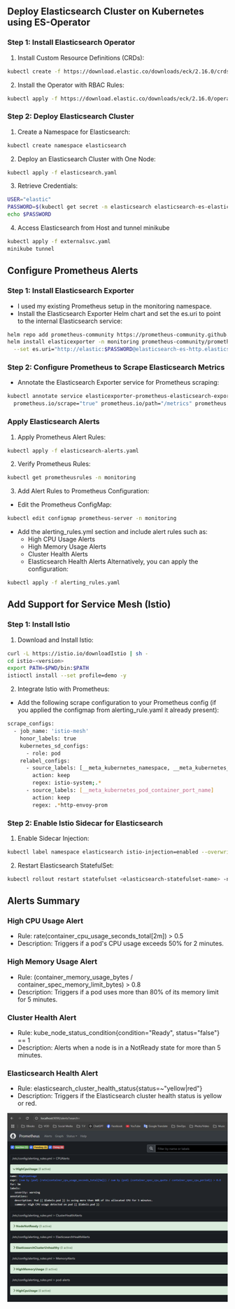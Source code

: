 ## Deploy Elasticsearch Cluster on Kubernetes using ES-Operator

### Step 1: Install Elasticsearch Operator

1. Install Custom Resource Definitions (CRDs):
```sh
kubectl create -f https://download.elastic.co/downloads/eck/2.16.0/crds.yaml
```
2. Install the Operator with RBAC Rules:
```sh
kubectl apply -f https://download.elastic.co/downloads/eck/2.16.0/operator.yaml
```

### Step 2: Deploy Elasticsearch Cluster

1. Create a Namespace for Elasticsearch:
```sh
kubectl create namespace elasticsearch
```
2. Deploy an Elasticsearch Cluster with One Node:
```sh
kubectl apply -f elasticsearch.yaml
```
3. Retrieve Credentials:
```sh
USER="elastic"
PASSWORD=$(kubectl get secret -n elasticsearch elasticsearch-es-elastic-user -o go-template='{{.data.elastic | base64decode}}')
echo $PASSWORD
```
4. Access Elasticsearch from Host and tunnel minikube 
```sh
kubectl apply -f externalsvc.yaml
minikube tunnel
```

## Configure Prometheus Alerts
### Step 1: Install Elasticsearch Exporter
* I used my existing Prometheus setup in the monitoring namespace.
* Install the Elasticsearch Exporter Helm chart and set the es.uri to point to the internal Elasticsearch service:

```sh
helm repo add prometheus-community https://prometheus-community.github.io/helm-charts
helm install elasticexporter -n monitoring prometheus-community/prometheus-elasticsearch-exporter \
  --set es.uri="http://elastic:$PASSWORD@elasticsearch-es-http.elasticsearch.svc.cluster.local:9200"
```

### Step 2: Configure Prometheus to Scrape Elasticsearch Metrics

* Annotate the Elasticsearch Exporter service for Prometheus scraping:

```sh
kubectl annotate service elasticexporter-prometheus-elasticsearch-exporter -n monitoring \
  prometheus.io/scrape="true" prometheus.io/path="/metrics" prometheus.io/port="9108"
```
### Apply Elasticsearch Alerts

1. Apply Prometheus Alert Rules:
```sh
kubectl apply -f elasticsearch-alerts.yaml
```
2. Verify Prometheus Rules:
```sh
kubectl get prometheusrules -n monitoring
```
3. Add Alert Rules to Prometheus Configuration:
* Edit the Prometheus ConfigMap:
```sh
kubectl edit configmap prometheus-server -n monitoring
```
* Add the alerting_rules.yml section and include alert rules such as:
    * High CPU Usage Alerts
    * High Memory Usage Alerts
    * Cluster Health Alerts
    * Elasticsearch Health Alerts
Alternatively, you can apply the configuration:
```sh
kubectl apply -f alerting_rules.yaml
```

## Add Support for Service Mesh (Istio)
### Step 1: Install Istio
1. Download and Install Istio:
```sh
curl -L https://istio.io/downloadIstio | sh -
cd istio-<version>
export PATH=$PWD/bin:$PATH
istioctl install --set profile=demo -y
```
2. Integrate Istio with Prometheus:
* Add the following scrape configuration to your Prometheus config (if you applied the configmap from alerting_rule.yaml it already present):

```sh
scrape_configs:
  - job_name: 'istio-mesh'
    honor_labels: true
    kubernetes_sd_configs:
      - role: pod
    relabel_configs:
      - source_labels: [__meta_kubernetes_namespace, __meta_kubernetes_pod_label_istio]
        action: keep
        regex: istio-system;.*
      - source_labels: [__meta_kubernetes_pod_container_port_name]
        action: keep
        regex: .*http-envoy-prom
```

### Step 2: Enable Istio Sidecar for Elasticsearch
1. Enable Sidecar Injection:
```sh
kubectl label namespace elasticsearch istio-injection=enabled --overwrite
```
2. Restart Elasticsearch StatefulSet:
```sh
kubectl rollout restart statefulset <elasticsearch-statefulset-name> -n elasticsearch
```

## Alerts Summary
### High CPU Usage Alert
* Rule: rate(container_cpu_usage_seconds_total[2m]) > 0.5
* Description: Triggers if a pod's CPU usage exceeds 50% for 2 minutes.

### High Memory Usage Alert
* Rule: (container_memory_usage_bytes / container_spec_memory_limit_bytes) > 0.8
* Description: Triggers if a pod uses more than 80% of its memory limit for 5 minutes.

### Cluster Health Alert
* Rule: kube_node_status_condition{condition="Ready", status="false"} == 1
* Description: Alerts when a node is in a NotReady state for more than 5 minutes.

### Elasticsearch Health Alert
* Rule: elasticsearch_cluster_health_status{status=~"yellow|red"}
* Description: Triggers if the Elasticsearch cluster health status is yellow or red.

![Elasticsearch Cluster](./img/alerts.png)

